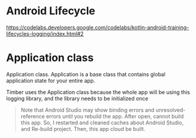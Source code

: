 # Android Lifecycle
https://codelabs.developers.google.com/codelabs/kotlin-android-training-lifecycles-logging/index.html#2

# Application class
Application class. Application is a base class that contains global application state for your entire app.

Timber uses the Application class because the whole app will be using this logging library, and the library needs to be initialized once

> Note that Android Studio may show binding errors and unresolved-reference errors until you rebuild the app.
After open, cannot build this app.
So, I restarted and cleaned caches about Android Studio, and Re-build project.
Then, this app cloud be built.
